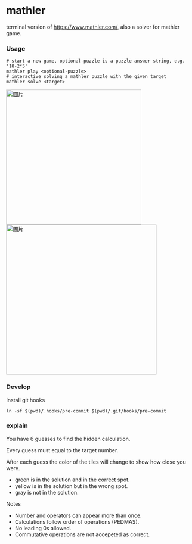 # mathler

terminal version of https://www.mathler.com/, also a solver for mathler game.

### Usage

```shell
# start a new game, optional-puzzle is a puzzle answer string, e.g. '18-2*5'
mathler play <optional-puzzle>
# interactive solving a mathler puzzle with the given target
mathler solve <target>
```

<img width="362" alt="圖片" src="https://user-images.githubusercontent.com/22004511/153752508-67fdab9e-c3c2-4e6d-a2ac-bd214f30f717.png">
<img width="403" alt="圖片" src="https://user-images.githubusercontent.com/22004511/153770594-4a325a79-4252-4b3b-9a93-6e557330edb4.png">

### Develop

Install git hooks

```
ln -sf $(pwd)/.hooks/pre-commit $(pwd)/.git/hooks/pre-commit
```

### explain

You have 6 guesses to find the hidden calculation.

Every guess must equal to the target number.

After each guess the color of the tiles will change to show how close you were.

- green is in the solution and in the correct spot.
- yellow is in the solution but in the wrong spot.
- gray is not in the solution.

Notes

- Number and operators can appear more than once.
- Calculations follow order of operations (PEDMAS).
- No leading 0s allowed.
- Commutative operations are not accepeted as correct.
